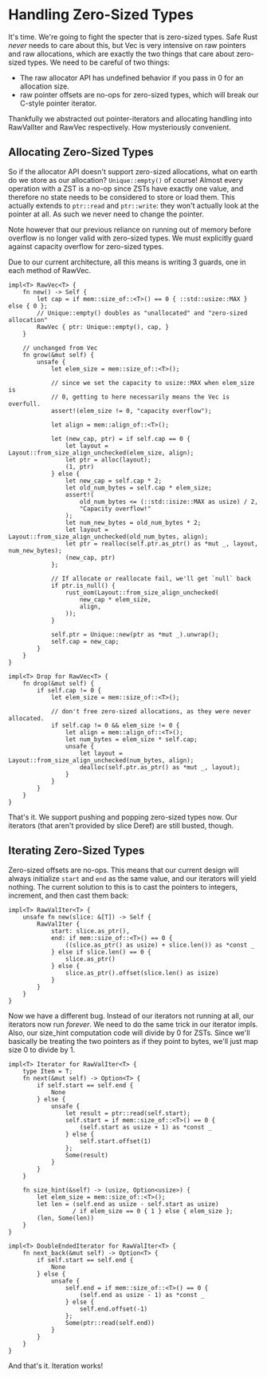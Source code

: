 # Handling Zero-Sized Types

It's time. We're going to fight the specter that is zero-sized types. Safe Rust
*never* needs to care about this, but Vec is very intensive on raw pointers and
raw allocations, which are exactly the two things that care about
zero-sized types. We need to be careful of two things:

* The raw allocator API has undefined behavior if you pass in 0 for an
  allocation size.
* raw pointer offsets are no-ops for zero-sized types, which will break our
  C-style pointer iterator.

Thankfully we abstracted out pointer-iterators and allocating handling into
RawValIter and RawVec respectively. How mysteriously convenient.




## Allocating Zero-Sized Types

So if the allocator API doesn't support zero-sized allocations, what on earth
do we store as our allocation? `Unique::empty()` of course! Almost every operation
with a ZST is a no-op since ZSTs have exactly one value, and therefore no state needs
to be considered to store or load them. This actually extends to `ptr::read` and
`ptr::write`: they won't actually look at the pointer at all. As such we never need
to change the pointer.

Note however that our previous reliance on running out of memory before overflow is
no longer valid with zero-sized types. We must explicitly guard against capacity
overflow for zero-sized types.

Due to our current architecture, all this means is writing 3 guards, one in each
method of RawVec.

```rust,ignore
impl<T> RawVec<T> {
    fn new() -> Self {
        let cap = if mem::size_of::<T>() == 0 { ::std::usize::MAX } else { 0 };
        // Unique::empty() doubles as "unallocated" and "zero-sized allocation"
        RawVec { ptr: Unique::empty(), cap, }
    }

    // unchanged from Vec
    fn grow(&mut self) {
        unsafe {
            let elem_size = mem::size_of::<T>();

            // since we set the capacity to usize::MAX when elem_size is
            // 0, getting to here necessarily means the Vec is overfull.
            assert!(elem_size != 0, "capacity overflow");

            let align = mem::align_of::<T>();

            let (new_cap, ptr) = if self.cap == 0 {
                let layout = Layout::from_size_align_unchecked(elem_size, align);
                let ptr = alloc(layout);
                (1, ptr)
            } else {
                let new_cap = self.cap * 2;
                let old_num_bytes = self.cap * elem_size;
                assert!(
                    old_num_bytes <= (::std::isize::MAX as usize) / 2,
                    "Capacity overflow!"
                );
                let num_new_bytes = old_num_bytes * 2;
                let layout = Layout::from_size_align_unchecked(old_num_bytes, align);
                let ptr = realloc(self.ptr.as_ptr() as *mut _, layout, num_new_bytes);
                (new_cap, ptr)
            };

            // If allocate or reallocate fail, we'll get `null` back
            if ptr.is_null() {
                rust_oom(Layout::from_size_align_unchecked(
                    new_cap * elem_size,
                    align,
                ));
            }

            self.ptr = Unique::new(ptr as *mut _).unwrap();
            self.cap = new_cap;
        }
    }
}

impl<T> Drop for RawVec<T> {
    fn drop(&mut self) {
        if self.cap != 0 {
            let elem_size = mem::size_of::<T>();

            // don't free zero-sized allocations, as they were never allocated.
            if self.cap != 0 && elem_size != 0 {
                let align = mem::align_of::<T>();
                let num_bytes = elem_size * self.cap;
                unsafe {
                    let layout = Layout::from_size_align_unchecked(num_bytes, align);
                    dealloc(self.ptr.as_ptr() as *mut _, layout);
                }
            }
        }
    }
}
```

That's it. We support pushing and popping zero-sized types now. Our iterators
(that aren't provided by slice Deref) are still busted, though.




## Iterating Zero-Sized Types

Zero-sized offsets are no-ops. This means that our current design will always
initialize `start` and `end` as the same value, and our iterators will yield
nothing. The current solution to this is to cast the pointers to integers,
increment, and then cast them back:

```rust,ignore
impl<T> RawValIter<T> {
    unsafe fn new(slice: &[T]) -> Self {
        RawValIter {
            start: slice.as_ptr(),
            end: if mem::size_of::<T>() == 0 {
                ((slice.as_ptr() as usize) + slice.len()) as *const _
            } else if slice.len() == 0 {
                slice.as_ptr()
            } else {
                slice.as_ptr().offset(slice.len() as isize)
            }
        }
    }
}
```

Now we have a different bug. Instead of our iterators not running at all, our
iterators now run *forever*. We need to do the same trick in our iterator impls.
Also, our size_hint computation code will divide by 0 for ZSTs. Since we'll
basically be treating the two pointers as if they point to bytes, we'll just
map size 0 to divide by 1.

```rust,ignore
impl<T> Iterator for RawValIter<T> {
    type Item = T;
    fn next(&mut self) -> Option<T> {
        if self.start == self.end {
            None
        } else {
            unsafe {
                let result = ptr::read(self.start);
                self.start = if mem::size_of::<T>() == 0 {
                    (self.start as usize + 1) as *const _
                } else {
                    self.start.offset(1)
                };
                Some(result)
            }
        }
    }

    fn size_hint(&self) -> (usize, Option<usize>) {
        let elem_size = mem::size_of::<T>();
        let len = (self.end as usize - self.start as usize)
                  / if elem_size == 0 { 1 } else { elem_size };
        (len, Some(len))
    }
}

impl<T> DoubleEndedIterator for RawValIter<T> {
    fn next_back(&mut self) -> Option<T> {
        if self.start == self.end {
            None
        } else {
            unsafe {
                self.end = if mem::size_of::<T>() == 0 {
                    (self.end as usize - 1) as *const _
                } else {
                    self.end.offset(-1)
                };
                Some(ptr::read(self.end))
            }
        }
    }
}
```

And that's it. Iteration works!
